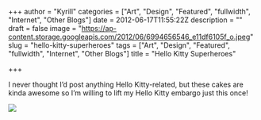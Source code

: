 +++
author = "Kyrill"
categories = ["Art", "Design", "Featured", "fullwidth", "Internet", "Other Blogs"]
date = 2012-06-17T11:55:22Z
description = ""
draft = false
image = "https://ap-content.storage.googleapis.com/2012/06/6994656546_e11df6105f_o.jpeg"
slug = "hello-kitty-superheroes"
tags = ["Art", "Design", "Featured", "fullwidth", "Internet", "Other Blogs"]
title = "Hello Kitty Superheroes"

+++


I never thought I’d post anything Hello Kitty-related, but these cakes are kinda awesome so I’m willing to lift my Hello Kitty embargo just this once!

![](http://antisp.in/blog/wp-content/uploads/2012/06/6994656546_e11df6105f_o.jpeg)


